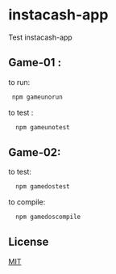 # instacash-app
Test instacash-app

## Game-01 :
to run: 
```bash
 npm gameunorun
```
to test :
```bash
  npm gameunotest
```
## Game-02:
to test:
```bash
  npm gamedostest
```
to compile:
```bash
  npm gamedoscompile
```
## License
[MIT](https://choosealicense.com/licenses/mit/)
